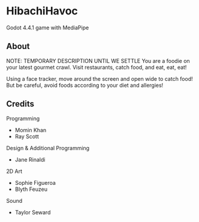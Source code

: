 # HibachiHavoc
Godot 4.4.1 game with MediaPipe

## About
NOTE: TEMPORARY DESCRIPTION UNTIL WE SETTLE
You are a foodie on your latest gourmet crawl. Visit restaurants, catch food, and eat, eat, eat!

Using a face tracker, move around the screen and open wide to catch food! But be careful, avoid foods according to your diet and allergies!

## Credits
Programming 
- Momin Khan
- Ray Scott

Design & Additional Programming
- Jane Rinaldi

2D Art
- Sophie Figueroa
- Blyth Feuzeu

Sound
- Taylor Seward
